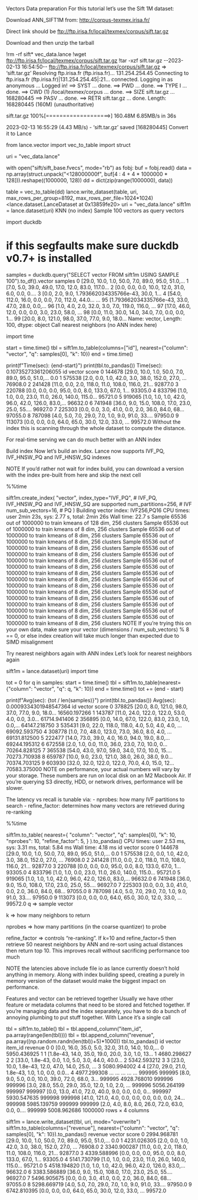 Vectors
Data preparation
For this tutorial let’s use the Sift 1M dataset:

Download ANN_SIFT1M from: http://corpus-texmex.irisa.fr/

Direct link should be ftp://ftp.irisa.fr/local/texmex/corpus/sift.tar.gz

Download and then unzip the tarball

!rm -rf sift* vec_data.lance
!wget ftp://ftp.irisa.fr/local/texmex/corpus/sift.tar.gz
!tar -xzf sift.tar.gz
--2023-02-13 16:54:50--  ftp://ftp.irisa.fr/local/texmex/corpus/sift.tar.gz
           => ‘sift.tar.gz’
Resolving ftp.irisa.fr (ftp.irisa.fr)... 131.254.254.45
Connecting to ftp.irisa.fr (ftp.irisa.fr)|131.254.254.45|:21... connected.
Logging in as anonymous ... Logged in!
==> SYST ... done.    ==> PWD ... done.
==> TYPE I ... done.  ==> CWD (1) /local/texmex/corpus ... done.
==> SIZE sift.tar.gz ... 168280445
==> PASV ... done.    ==> RETR sift.tar.gz ... done.
Length: 168280445 (160M) (unauthoritative)

sift.tar.gz         100%[===================>] 160.48M  6.85MB/s    in 36s

2023-02-13 16:55:29 (4.43 MB/s) - ‘sift.tar.gz’ saved [168280445]
Convert it to Lance

from lance.vector import vec_to_table
import struct

uri = "vec_data.lance"

with open("sift/sift_base.fvecs", mode="rb") as fobj:
    buf = fobj.read()
    data = np.array(struct.unpack("<128000000f", buf[4 : 4 + 4 * 1000000 * 128])).reshape((1000000, 128))
    dd = dict(zip(range(1000000), data))

table = vec_to_table(dd)
lance.write_dataset(table, uri, max_rows_per_group=8192, max_rows_per_file=1024*1024)
<lance.dataset.LanceDataset at 0x13859fe20>
uri = "vec_data.lance"
sift1m = lance.dataset(uri)
KNN (no index)
Sample 100 vectors as query vectors

import duckdb
# if this segfaults make sure duckdb v0.7+ is installed
samples = duckdb.query("SELECT vector FROM sift1m USING SAMPLE 100").to_df().vector
samples
0     [29.0, 10.0, 1.0, 50.0, 7.0, 89.0, 95.0, 51.0,...
1     [7.0, 5.0, 39.0, 49.0, 17.0, 12.0, 83.0, 117.0...
2     [0.0, 0.0, 0.0, 10.0, 12.0, 31.0, 6.0, 0.0, 0....
3     [0.0, 2.0, 9.0, 1.793662034335766e-43, 30.0, 1...
4     [54.0, 112.0, 16.0, 0.0, 0.0, 7.0, 112.0, 44.0...
                            ...
95    [1.793662034335766e-43, 33.0, 47.0, 28.0, 0.0,...
96    [1.0, 4.0, 2.0, 32.0, 3.0, 7.0, 119.0, 116.0, ...
97    [17.0, 46.0, 12.0, 0.0, 0.0, 3.0, 23.0, 58.0, ...
98    [0.0, 11.0, 30.0, 14.0, 34.0, 7.0, 0.0, 0.0, 1...
99    [20.0, 8.0, 121.0, 98.0, 37.0, 77.0, 9.0, 18.0...
Name: vector, Length: 100, dtype: object
Call nearest neighbors (no ANN index here)

import time

start = time.time()
tbl = sift1m.to_table(columns=["id"], nearest={"column": "vector", "q": samples[0], "k": 10})
end = time.time()

print(f"Time(sec): {end-start}")
print(tbl.to_pandas())
Time(sec): 0.10735273361206055
       id                                             vector    score
0  144678  [29.0, 10.0, 1.0, 50.0, 7.0, 89.0, 95.0, 51.0,...      0.0
1  575538  [2.0, 0.0, 1.0, 42.0, 3.0, 38.0, 152.0, 27.0, ...  76908.0
2  241428  [11.0, 0.0, 2.0, 118.0, 11.0, 108.0, 116.0, 21...  92877.0
3  220788  [0.0, 0.0, 0.0, 95.0, 0.0, 8.0, 133.0, 67.0, 1...  93305.0
4  833796  [1.0, 1.0, 0.0, 23.0, 11.0, 26.0, 140.0, 115.0...  95721.0
5  919065  [1.0, 1.0, 1.0, 42.0, 96.0, 42.0, 126.0, 83.0,...  96632.0
6  741948  [36.0, 9.0, 15.0, 108.0, 17.0, 23.0, 25.0, 55....  96927.0
7  225303  [0.0, 0.0, 3.0, 41.0, 0.0, 2.0, 36.0, 84.0, 68...  97055.0
8  787098  [4.0, 5.0, 7.0, 29.0, 7.0, 1.0, 9.0, 91.0, 33....  97950.0
9  113073  [0.0, 0.0, 0.0, 64.0, 65.0, 30.0, 12.0, 33.0, ...  99572.0
Without the index this is scanning through the whole dataset to compute the distance.

For real-time serving we can do much better with an ANN index

Build index
Now let’s build an index. Lance now supports IVF_PQ, IVF_HNSW_PQ and IVF_HNSW_SQ indexes

NOTE If you’d rather not wait for index build, you can download a version with the index pre-built from here and skip the next cell

%%time

sift1m.create_index(
    "vector",
    index_type="IVF_PQ", # IVF_PQ, IVF_HNSW_PQ and IVF_HNSW_SQ are supported
    num_partitions=256,  # IVF
    num_sub_vectors=16,  # PQ
)
Building vector index: IVF256,PQ16
CPU times: user 2min 23s, sys: 2.77 s, total: 2min 26s
Wall time: 22.7 s
Sample 65536 out of 1000000 to train kmeans of 128 dim, 256 clusters
Sample 65536 out of 1000000 to train kmeans of 8 dim, 256 clusters
Sample 65536 out of 1000000 to train kmeans of 8 dim, 256 clusters
Sample 65536 out of 1000000 to train kmeans of 8 dim, 256 clusters
Sample 65536 out of 1000000 to train kmeans of 8 dim, 256 clusters
Sample 65536 out of 1000000 to train kmeans of 8 dim, 256 clusters
Sample 65536 out of 1000000 to train kmeans of 8 dim, 256 clusters
Sample 65536 out of 1000000 to train kmeans of 8 dim, 256 clusters
Sample 65536 out of 1000000 to train kmeans of 8 dim, 256 clusters
Sample 65536 out of 1000000 to train kmeans of 8 dim, 256 clusters
Sample 65536 out of 1000000 to train kmeans of 8 dim, 256 clusters
Sample 65536 out of 1000000 to train kmeans of 8 dim, 256 clusters
Sample 65536 out of 1000000 to train kmeans of 8 dim, 256 clusters
Sample 65536 out of 1000000 to train kmeans of 8 dim, 256 clusters
Sample 65536 out of 1000000 to train kmeans of 8 dim, 256 clusters
Sample 65536 out of 1000000 to train kmeans of 8 dim, 256 clusters
Sample 65536 out of 1000000 to train kmeans of 8 dim, 256 clusters
NOTE If you’re trying this on your own data, make sure your vector (dimensions / num_sub_vectors) % 8 == 0, or else index creation will take much longer than expected due to SIMD misalignment

Try nearest neighbors again with ANN index
Let’s look for nearest neighbors again

sift1m = lance.dataset(uri)
import time

tot = 0
for q in samples:
    start = time.time()
    tbl = sift1m.to_table(nearest={"column": "vector", "q": q, "k": 10})
    end = time.time()
    tot += (end - start)

print(f"Avg(sec): {tot / len(samples)}")
print(tbl.to_pandas())
Avg(sec): 0.0009334301948547364
       id                                             vector         score
0  378825  [20.0, 8.0, 121.0, 98.0, 37.0, 77.0, 9.0, 18.0...  16560.197266
1  143787  [11.0, 24.0, 122.0, 122.0, 53.0, 4.0, 0.0, 3.0...  61714.941406
2  356895  [0.0, 14.0, 67.0, 122.0, 83.0, 23.0, 1.0, 0.0,...  64147.218750
3  535431  [9.0, 22.0, 118.0, 118.0, 4.0, 5.0, 4.0, 4.0, ...  69092.593750
4  308778  [1.0, 7.0, 48.0, 123.0, 73.0, 36.0, 8.0, 4.0, ...  69131.812500
5  222477  [14.0, 73.0, 39.0, 4.0, 16.0, 94.0, 19.0, 8.0,...  69244.195312
6  672558  [2.0, 1.0, 0.0, 11.0, 36.0, 23.0, 7.0, 10.0, 0...  70264.828125
7  365538  [54.0, 43.0, 97.0, 59.0, 34.0, 17.0, 10.0, 15....  70273.710938
8  659787  [10.0, 9.0, 23.0, 121.0, 38.0, 26.0, 38.0, 9.0...  70374.703125
9  603930  [32.0, 32.0, 122.0, 122.0, 70.0, 4.0, 15.0, 12...  70583.375000
NOTE on performance, your actual numbers will vary by your storage. These numbers are run on local disk on an M2 Macbook Air. If you’re querying S3 directly, HDD, or network drives, performance will be slower.

The latency vs recall is tunable via: - nprobes: how many IVF partitions to search - refine_factor: determines how many vectors are retrieved during re-ranking

%%time

sift1m.to_table(
    nearest={
        "column": "vector",
        "q": samples[0],
        "k": 10,
        "nprobes": 10,
        "refine_factor": 5,
    }
).to_pandas()
CPU times: user 2.53 ms, sys: 3.31 ms, total: 5.84 ms
Wall time: 4.18 ms
id	vector	score
0	144678	[29.0, 10.0, 1.0, 50.0, 7.0, 89.0, 95.0, 51.0,...	0.0
1	575538	[2.0, 0.0, 1.0, 42.0, 3.0, 38.0, 152.0, 27.0, ...	76908.0
2	241428	[11.0, 0.0, 2.0, 118.0, 11.0, 108.0, 116.0, 21...	92877.0
3	220788	[0.0, 0.0, 0.0, 95.0, 0.0, 8.0, 133.0, 67.0, 1...	93305.0
4	833796	[1.0, 1.0, 0.0, 23.0, 11.0, 26.0, 140.0, 115.0...	95721.0
5	919065	[1.0, 1.0, 1.0, 42.0, 96.0, 42.0, 126.0, 83.0,...	96632.0
6	741948	[36.0, 9.0, 15.0, 108.0, 17.0, 23.0, 25.0, 55....	96927.0
7	225303	[0.0, 0.0, 3.0, 41.0, 0.0, 2.0, 36.0, 84.0, 68...	97055.0
8	787098	[4.0, 5.0, 7.0, 29.0, 7.0, 1.0, 9.0, 91.0, 33....	97950.0
9	113073	[0.0, 0.0, 0.0, 64.0, 65.0, 30.0, 12.0, 33.0, ...	99572.0
q => sample vector

k => how many neighbors to return

nprobes => how many partitions (in the coarse quantizer) to probe

refine_factor => controls “re-ranking”. If k=10 and refine_factor=5 then retrieve 50 nearest neighbors by ANN and re-sort using actual distances then return top 10. This improves recall without sacrificing performance too much

NOTE the latencies above include file io as lance currently doesn’t hold anything in memory. Along with index building speed, creating a purely in memory version of the dataset would make the biggest impact on performance.

Features and vector can be retrieved together
Usually we have other feature or metadata columns that need to be stored and fetched together. If you’re managing data and the index separately, you have to do a bunch of annoying plumbing to put stuff together. With Lance it’s a single call

tbl = sift1m.to_table()
tbl = tbl.append_column("item_id", pa.array(range(len(tbl))))
tbl = tbl.append_column("revenue", pa.array((np.random.randn(len(tbl))+5)*1000))
tbl.to_pandas()
id	vector	item_id	revenue
0	0	[0.0, 16.0, 35.0, 5.0, 32.0, 31.0, 14.0, 10.0,...	0	5950.436925
1	1	[1.8e-43, 14.0, 35.0, 19.0, 20.0, 3.0, 1.0, 13...	1	4680.298627
2	2	[33.0, 1.8e-43, 0.0, 1.0, 5.0, 3.0, 44.0, 40.0...	2	5342.593212
3	3	[23.0, 10.0, 1.8e-43, 12.0, 47.0, 14.0, 25.0, ...	3	5080.994002
4	4	[27.0, 29.0, 21.0, 1.8e-43, 1.0, 1.0, 0.0, 0.0...	4	4977.299308
...	...	...	...	...
999995	999995	[8.0, 9.0, 5.0, 0.0, 10.0, 39.0, 72.0, 68.0, 3...	999995	4928.768010
999996	999996	[3.0, 28.0, 55.0, 29.0, 35.0, 12.0, 1.0, 2.0, ...	999996	5056.264199
999997	999997	[0.0, 13.0, 41.0, 72.0, 40.0, 9.0, 0.0, 0.0, 0...	999997	5930.547635
999998	999998	[41.0, 121.0, 4.0, 0.0, 0.0, 0.0, 0.0, 0.0, 24...	999998	5985.139759
999999	999999	[2.0, 4.0, 8.0, 8.0, 26.0, 72.0, 63.0, 0.0, 0....	999999	5008.962686
1000000 rows × 4 columns

sift1m = lance.write_dataset(tbl, uri, mode="overwrite")
sift1m.to_table(columns=["revenue"], nearest={"column": "vector", "q": samples[0], "k": 10}).to_pandas()
revenue	vector	score
0	2994.968781	[29.0, 10.0, 1.0, 50.0, 7.0, 89.0, 95.0, 51.0,...	0.0
1	4231.026305	[2.0, 0.0, 1.0, 42.0, 3.0, 38.0, 152.0, 27.0, ...	76908.0
2	3340.900287	[11.0, 0.0, 2.0, 118.0, 11.0, 108.0, 116.0, 21...	92877.0
3	4339.588996	[0.0, 0.0, 0.0, 95.0, 0.0, 8.0, 133.0, 67.0, 1...	93305.0
4	5141.730799	[1.0, 1.0, 0.0, 23.0, 11.0, 26.0, 140.0, 115.0...	95721.0
5	4518.194820	[1.0, 1.0, 1.0, 42.0, 96.0, 42.0, 126.0, 83.0,...	96632.0
6	3383.586889	[36.0, 9.0, 15.0, 108.0, 17.0, 23.0, 25.0, 55....	96927.0
7	5496.905675	[0.0, 0.0, 3.0, 41.0, 0.0, 2.0, 36.0, 84.0, 68...	97055.0
8	5298.669719	[4.0, 5.0, 7.0, 29.0, 7.0, 1.0, 9.0, 91.0, 33....	97950.0
9	6742.810395	[0.0, 0.0, 0.0, 64.0, 65.0, 30.0, 12.0, 33.0, ...	99572.0